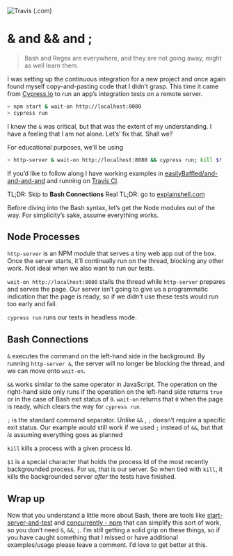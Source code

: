 ![Travis (.com)](https://img.shields.io/travis/easilyBaffled/and-and-and-and?style=for-the-badge)
# & and && and ;
> Bash and Regex are everywhere, and they are not going away, might as well learn them.

I was setting up the continuous integration for a new project and once again found myself copy-and-pasting code that I didn’t grasp. This time it came from [Cypress.io](https://docs.cypress.io/guides/guides/continuous-integration.html#Solutions) to run an app’s integration tests on a remote server.

```bash
> npm start & wait-on http://localhost:8080
> cypress run
```     

I knew the `&` was critical, but that was the extent of my understanding. I have a feeling that I am not alone. Let’s’ fix that. Shall we?

For educational purposes, we’ll be using
```bash
> http-server & wait-on http://localhost:8080 && cypress run; kill $!
```
If you’d like to follow along I have working examples in [easilyBaffled/and-and-and-and](https://github.com/easilyBaffled/and-and-and-and) and running on [Travis CI](https://travis-ci.org/easilyBaffled/and-and-and-and).

TL;DR: Skip to **Bash Connections**
Real TL;DR: go to [explainshell.com](https://explainshell.com/explain?cmd=http-server+%26+wait-on+http%3A%2F%2Flocalhost%3A8080+%26%26+cypress+run%3B+kill+%24%21)

Before diving into the Bash syntax, let’s get the Node modules out of the way. For simplicity’s sake, assume everything works.

## Node Processes 
`http-server` is an NPM module that serves a tiny web app out of the box. Once the server starts, it’ll continually run on the thread, blocking any other work. Not ideal when we also want to run our tests.

`wait-on http://localhost:8080` stalls the thread while `http-server` prepares and serves the page. Our server isn’t going to give us a programmatic indication that the page is ready, so if we didn’t use these tests would run too early and fail.

`cypress run` runs our tests in headless mode. 

## Bash Connections
`&`  executes the command on the left-hand side in the background. By running `http-server &`, the server will no longer be blocking the thread, and we can move onto `wait-on`.

`&&` works similar to the same operator in JavaScript. The operation on the right-hand side only runs if the operation on the left-hand side returns `true` or in the case of  Bash exit status of `0`.  `wait-on` returns that `0` when the page is ready, which clears the way for `cypress run`. 

`;`  is the standard command separator. Unlike `&&` , `;` doesn’t require a specific exit status. Our example would still work if we used `;` instead of `&&`, but that _is_ assuming everything goes as planned

`kill`  kills a process with a given process Id.

`$1` is a special character that holds the process Id of the most recently backgrounded process. For us, that is our server. So when tied with `kill`, it kills the backgrounded server _after_ the tests have finished.

## Wrap up 
Now that you understand a little more about Bash, there are tools like  [start-server-and-test](https://github.com/bahmutov/start-server-and-test)  and [concurrently  -  npm](https://www.npmjs.com/package/concurrently) that can simplify this sort of work, so you don’t need `&`, `&&`, `;`. I’m still getting a solid grip on these things, so if you have caught something that I missed or have additional examples/usage please leave a comment. I’d love to get better at this. 
